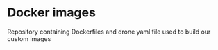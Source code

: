 # Docker images

Repository containing Dockerfiles and drone yaml file used to build our custom images